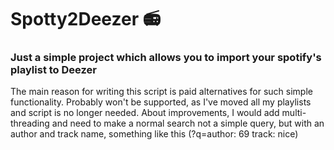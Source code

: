 # Spotty2Deezer 📻

### Just a simple project which allows you to import your spotify's playlist to Deezer

The main reason for writing this script is paid alternatives for such simple functionality.
Probably won't be supported, as I've moved all my playlists and script is no longer needed. 
About improvements, I would add multi-threading and need to make a normal search not a simple query, but with an author and track name, something like this (?q=author: 69 track: nice)

